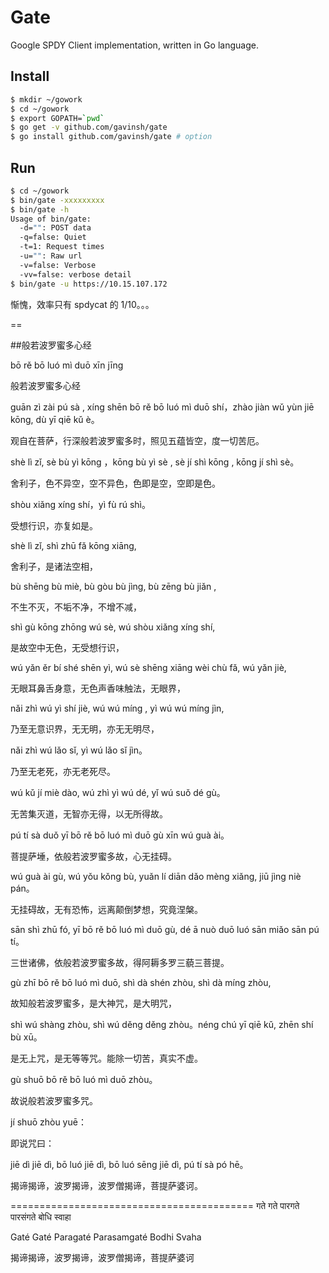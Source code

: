 Gate
====

Google SPDY Client implementation, written in Go language.


## Install
```bash
$ mkdir ~/gowork
$ cd ~/gowork
$ export GOPATH=`pwd`
$ go get -v github.com/gavinsh/gate
$ go install github.com/gavinsh/gate # option
```

## Run

```bash
$ cd ~/gowork
$ bin/gate -xxxxxxxxx
$ bin/gate -h
Usage of bin/gate:
  -d="": POST data
  -q=false: Quiet
  -t=1: Request times
  -u="": Raw url
  -v=false: Verbose
  -vv=false: verbose detail
$ bin/gate -u https://10.15.107.172
```

惭愧，效率只有 spdycat 的 1/10。。。

==

##般若波罗蜜多心经


bō rě bō luó mì duō xīn jīng

般若波罗蜜多心经

guān zì zài pú sà , xíng shēn bō rě bō luó mì duō shí，zhào jiàn wǔ yùn jiē kōng, dù yī qiē kǔ è。

观自在菩萨，行深般若波罗蜜多时，照见五蕴皆空，度一切苦厄。

shè lì zǐ, sè bù yì kōng ，kōng bù yì sè , sè jí shì kōng , kōng jí shì sè。

舍利子，色不异空，空不异色，色即是空，空即是色。

shòu xiǎng xíng shí，yì fù rú shì。

受想行识，亦复如是。

shè lì zǐ, shì zhū fǎ kōng xiāng,

舍利子，是诸法空相，

bù shēng bù miè, bù gòu bù jìng, bù zēng bù jiǎn ,

不生不灭，不垢不净，不增不减，

shì gù kōng zhōng wú sè, wú shòu xiǎng xíng shí,

是故空中无色，无受想行识，

wú yǎn ěr bí shé shēn yì, wú sè shēng xiāng wèi chù fǎ, wú yǎn jiè,

无眼耳鼻舌身意，无色声香味触法，无眼界，

nǎi zhì wú yì shí jiè, wú wú míng , yì wú wú míng jìn,

乃至无意识界，无无明，亦无无明尽，

nǎi zhì wú lǎo sǐ, yì wú lǎo sǐ jìn。

乃至无老死，亦无老死尽。

wú kǔ jí miè dào, wú zhì yì wú dé, yǐ wú suǒ dé gù。

无苦集灭道，无智亦无得，以无所得故。

pú tí sà duǒ yī bō rě bō luó mì duō gù xīn wú guà ài。

菩提萨埵，依般若波罗蜜多故，心无挂碍。

wú guà ài gù, wú yǒu kǒng bù, yuǎn lí diān dǎo mèng xiǎng, jiū jìng niè pán。

无挂碍故，无有恐怖，远离颠倒梦想，究竟涅槃。

sān shì zhū fó, yī bō rě bō luó mì duō gù, dé ā nuò duō luó sān miǎo sān pú tí。

三世诸佛，依般若波罗蜜多故，得阿耨多罗三藐三菩提。

gù zhī bō rě bō luó mì duō, shì dà shén zhòu, shì dà míng zhòu,

故知般若波罗蜜多，是大神咒，是大明咒，

shì wú shàng zhòu, shì wú děng děng zhòu。néng chú yī qiē kǔ, zhēn shí bù xū。

是无上咒，是无等等咒。能除一切苦，真实不虚。

gù shuō bō rě bō luó mì duō zhòu。

故说般若波罗蜜多咒。

jí shuō zhòu yuē：

即说咒曰：

jiē dì jiē dì, bō luó jiē dì, bō luó sēng jiē dì, pú tí sà pó hē。

揭谛揭谛，波罗揭谛，波罗僧揭谛，菩提萨婆诃。


==========================================
गते गते पारगते पारसंगते बोधि स्वाहा

Gaté Gaté Paragaté Parasamgaté Bodhi Svaha

揭谛揭谛，波罗揭谛，波罗僧揭谛，菩提萨婆诃
